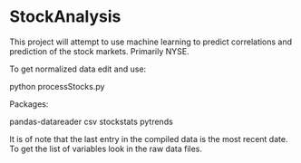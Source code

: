 # StockAnalysis
This project will attempt to use machine learning to predict correlations and prediction of the stock markets. Primarily NYSE.

To get normalized data edit and use:

python processStocks.py

Packages:

pandas-datareader
csv
stockstats
pytrends

It is of note that the last entry in the compiled data is the most recent date. To get the list of variables look in the raw data files.
